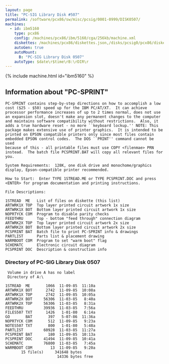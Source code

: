 ```yaml
---
layout: page
title: "PC-SIG Library Disk #507"
permalink: /software/pcx86/sw/misc/pcsig/0001-0999/DISK0507/
machines:
  - id: ibm5160
    type: pcx86
    config: /machines/pcx86/ibm/5160/cga/256kb/machine.xml
    diskettes: /machines/pcx86/diskettes.json,/disks/pcsig0/pcx86/diskettes.json
    autoGen: true
    autoMount:
      B: "PC-SIG Library Disk 0507"
    autoType: $date\r$time\rB:\rDIR\r
---
```


{% include machine.html id="ibm5160" %}

## Information about "PC-SPRINT"

    PC-SPRINT contains step-by-step directions on how to accomplish a low
    cost ($25 - $50) speed up for the IBM PC/AT/XT.  It can achieve
    processor performance increases of up to 2 times normal, does not use
    an expansion slot, doesn't make any permanent changes to the computer
    and maintains software compatibility without restrictions.  Also, it
    adds a true hardware reset - no more ``keyboard lockup.'' NOTE: This
    package makes extensive use of printer graphics.  It is intended to be
    printed on EPSON compatible printers only since most files contain
    embedded EPSON control codes.  The DOS ``PRINT'' command cannot be used
    because of this - all printable files must use COPY <filenmae> PRN
    instead.  The batch file PCSPRINT.BAT will copy all relevant files for
    you.
    
    System Requirements:  128K, one disk drive and monochome/graphics
    display, Epson-compatible printer recommended.
    
    How to Start:  Enter TYPE 1STREAD.ME or TYPE PCSPRINT.DOC and press
    <ENTER> for program documentation and printing instructions.
    
    File Descriptions:
    
    1STREAD  ME   List of files on diskette (this list)
    ARTWRK1X TOP  Top layer printed circuit artwork 1x size
    ARTWRK1X BOT  Bottom layer printed circuit artwork 1x size
    NOPRTYCK COM  Program to disable parity checks
    FEEDTHRU      Top - bottom "feed through" connection diagram
    ARTWRK2X TOP  Top layer printed circuit artwork 2x size
    ARTWRK2X BOT  Bottom layer printed circuit artwork 2x size
    PCSPRINT BAT  Batch file to print PC-SPRINT info & drawings
    PARTLIST      Parts list & placement drawing
    WARMBOOT COM  Program to set "warm boot" flag
    SCHEMATC      Electronic circuit diagram
    PCSPRINT DOC  Description & construction info

### Directory of PC-SIG Library Disk 0507

     Volume in drive A has no label
     Directory of A:\

    1STREAD  ME       1066  11-09-85  11:10a
    ARTWRK1X BOT      2742  11-09-85  10:08a
    ARTWRK1X TOP      2742  11-09-85  10:05a
    ARTWRK2X BOT     56306  11-03-85   8:40a
    ARTWRK2X TOP     56306  11-03-85   8:31a
    FEEDTHRU         39936  11-03-85   7:56a
    FILES507 TXT      1426   1-01-80   6:14a
    GO       BAT       397   5-07-86  11:36a
    NOPRTYCK COM       512  11-09-85   9:23a
    NOTES507 TXT       800   1-01-80   5:48a
    PARTLIST         60928  11-03-85  11:27a
    PCSPRINT BAT       180  11-09-85  10:13a
    PCSPRINT DOC     41494  11-09-85  10:41a
    SCHEMATC         76800  11-03-85   7:45a
    WARMBOOT COM        13  11-09-85   9:20a
           15 file(s)     341648 bytes
                           14336 bytes free
